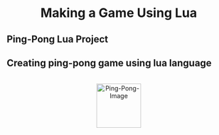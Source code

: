 <h1 align="center">Making a Game Using Lua</h1>

## Ping-Pong Lua Project

## Creating ping-pong game using lua language

 <div align="center" style="display: inline_block"><br>
  <img align="center" alt="Ping-Pong-Image" height="100" width="100" src="C:\Users\maria.feitoza\Documents\projects\lua-project\pong-image.png" />
